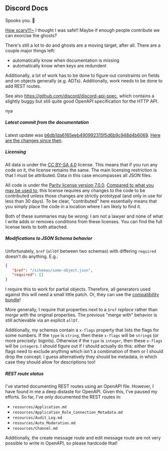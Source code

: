 ## Discord Docs

Spooks you. 👻

[How scary!!!~](https://docs.helvetica.moe) I thought I was safe!! Maybe if
enough people contribute we can exorcise the ghosts?

There's still a lot to do and ghosts are a moving target, after all. There are a
couple major things left:

- automatically know when documentation is missing
- automatically know when keys are redundent

Additionally, a lot of work has to be done to figure out constraints on fields
and on objects generally (e.g. ADTs). Additionally, work needs to be done to add
REST routes.

See also <https://github.com/discord/discord-api-spec>, which contains a
slightly buggy but still quite good OpenAPI specification for the HTTP API.

nya

##### Latest commit from the documentation

Latest update was
[b6db1da6165eeb490992315f5d6b9c948d4b6069](https://github.com/discord/discord-api-docs/commit/b6db1da6165eeb490992315f5d6b9c948d4b6069).
[Here are the changes since then](https://github.com/discord/discord-api-docs/compare/b6db1da6165eeb490992315f5d6b9c948d4b6069..main).

##### Licensing

All data is under the
[CC BY-SA 4.0](https://creativecommons.org/licenses/by-sa/4.0/) license. This
means that if you run any code on it, the license remains the same. The main
licensing restriction is that I must be attributed. Data in this case
encompasses all JSON files.

All code is under the
[Parity license version 7.0.0](https://paritylicense.com/versions/7.0.0).
[Compared to what you may be used to](https://github.com/licensezero/parity-public-license#comparing),
this license requires any changes to the code to be contributed unless those
changes are strictly prototypal (and only in use for less than 30 days). To be
clear, "contributed" here essentially means that you simply place the code in a
location where I am likely to find it.

Both of these summaries may be wrong: I am not a lawyer and none of what I write
adds or removes conditions from these licenses. You can find the full license
texts to both attached.

##### Modifications to JSON Schema behavior

Unfortunately, `$ref` (`allOf` between two schemas) with differing `required`
doesn't do anything. E.g.:

```json
{
   "$ref": "/schemas/some-object.json",
   "required": []
}
```

I require this to work for partial objects. Therefore, all generators used
against this will need a small little patch. Or, they can use the
[compatibility bundle](https://docs.helvetica.moe/bundle.compat.json)!

More generally, I require that properties next to a `$ref` _replace_ rather than
_merge with_ the original properties. The previous "merge with" behavior is
still achievable via an explicit `allOf`.

Additionally, my schemas contain a `x-flags` property that lists the flags for
some numbers. If the `type` is `string`, then these `x-flags` will be `string`s
(or more precisely: bigints). Otherwise if the `type` is `integer`, then these
`x-flags` will be `integer`s. I should figure out if I should actually do this:
either the flags need to exclude anything which isn't a combination of them or I
should drop the concept. I guess alternatively they should be metadata, in which
case they should allow for descriptions too!

##### REST route status

I've started documenting REST routes using an OpenAPI file. However, I have
found in me a deep distaste for OpenAPI. Given this, I've paused my efforts. So
far, I've only documented the REST routes in:

- `resources/Application.md`
- `resources/Application_Role_Connection_Metadata.md`
- `resources/Audit_Log.md`
- `resources/Auto_Moderation.md`
- `resources/Channel.md`

Additionally, the create message route and edit message route are not very
possible to write in OpenAPI, so please hardcode that!
